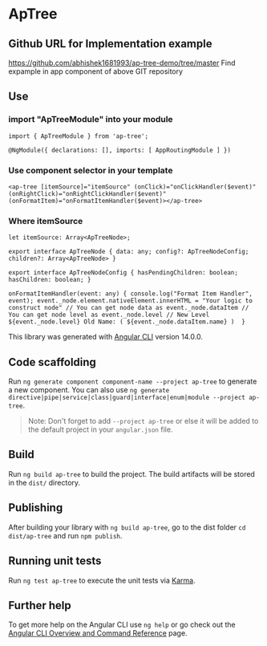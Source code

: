 # ApTree
## Github URL for Implementation example
https://github.com/abhishek1681993/ap-tree-demo/tree/master
Find expample in app component of above GIT repository

## Use
### import "ApTreeModule" into your module

`
import { ApTreeModule } from 'ap-tree';
`

``
@NgModule({
  declarations: [],
  imports: [
    AppRoutingModule
  ]
})
``
### Use component selector in your template
`
<ap-tree [itemSource]="itemSource" (onClick)="onClickHandler($event)" (onRightClick)="onRightClickHandler($event)" (onFormatItem)="onFormatItemHandler($event)></ap-tree>
`
### Where itemSource
`
let itemSource: Array<ApTreeNode>;
`

`
export interface ApTreeNode {
    data: any;
    config?: ApTreeNodeConfig;
    children?: Array<ApTreeNode>
}
`

`
export interface ApTreeNodeConfig {
    hasPendingChildren: boolean;
    hasChildren: boolean;
}
`

`
onFormatItemHandler(event: any) {
    console.log("Format Item Handler", event);
    event._node.element.nativeElement.innerHTML = "Your logic to construct node"
     // You can get node data as event._node.dataItem
     // You can get node level as event._node.level
     // New Level ${event._node.level} Old Name: ( ${event._node.dataItem.name} ) 
  }
`


This library was generated with [Angular CLI](https://github.com/angular/angular-cli) version 14.0.0.

## Code scaffolding

Run `ng generate component component-name --project ap-tree` to generate a new component. You can also use `ng generate directive|pipe|service|class|guard|interface|enum|module --project ap-tree`.
> Note: Don't forget to add `--project ap-tree` or else it will be added to the default project in your `angular.json` file. 

## Build

Run `ng build ap-tree` to build the project. The build artifacts will be stored in the `dist/` directory.

## Publishing

After building your library with `ng build ap-tree`, go to the dist folder `cd dist/ap-tree` and run `npm publish`.

## Running unit tests

Run `ng test ap-tree` to execute the unit tests via [Karma](https://karma-runner.github.io).

## Further help

To get more help on the Angular CLI use `ng help` or go check out the [Angular CLI Overview and Command Reference](https://angular.io/cli) page.
